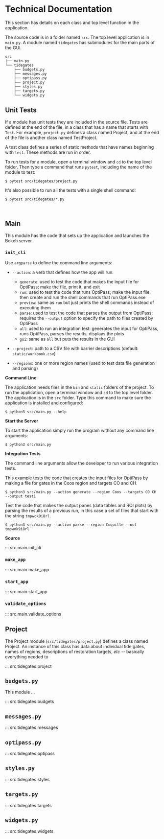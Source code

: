 # Technical Documentation

This section has details on each class and top level function in the application.

The source code is in a folder named `src`.  The top level application is in `main.py`.
A module named `tidegates` has submodules for the main parts of the GUI.

```
src
├── main.py
└── tidegates
    ├── budgets.py
    ├── messages.py
    ├── optipass.py
    ├── project.py
    ├── styles.py
    ├── targets.py
    └── widgets.py
```

## Unit Tests

If a module has unit tests they are included in the source file.
Tests are defined at the end of the file, in a class that has a name that starts with `Test`.
For example, `project.py` defines a class named Project, and at the end of the file is another class named TestProject.

A test class defines a series of static methods that have names beginning with `test`.
These methods are run in order.

To run tests for a module, open a terminal window and `cd` to the top level folder.
Then type a command that runs `pytest`, including the name of the module to test:

```
$ pytest src/tidegates/project.py 
```

It's also possible to run all the tests with a single shell command:

```
$ pytest src/tidegates/*.py
```
<br/>

## Main

This module has the code that sets up the application and launches the Bokeh server.

### `init_cli`

Use `argparse` to define the command line arguments:

* `--action`:  a verb that defines how the app will run:
    * `generate`: used to test the code that makes the input file for OptiPass;  make the file, print it, and exit
    * `run`: used to test the code that runs OptiPass; make the input file, then create and run the shell commands that run OptiPass.exe
    * `preview`: same as `run` but just prints the shell commands instead of executing them
    * `parse`: used to test the code that parses the output from OptiPass; requires the `--output` option to specify the path to files created by OptiPass
    * `all`: used to run an integration test:  generates the input for OptiPass, runs OptiPass, parses the results, displays the plots
    * `gui`: same as `all` but puts the results in the GUI

* `--project`: path to a CSV file with barrier descriptions (default: `static/workbook.csv`)

* `--regions`: one or more region names (used to test data file generation and parsing)

**Command Line**

The application needs files in the `bin` and `static` folders of the project.
To run the application, open a terminal window and `cd` to the top level folder.
The application is in the `src` folder.
Type this command to make sure the application is installed and configured:

```
$ python3 src/main.py --help
```

**Start the Server**

To start the application simply run the program without any command line arguments:

```
$ python3 src/main.py
```

**Integration Tests**

The command line arguments allow the developer to run various integration tests.

This example tests the code that creates the input files for OptiPass by making a file for
gates in the Coos region and targets CO and CH.

```
$ python3 src/main.py --action generate --region Coos --targets CO CH --output test1
```

Test the code that makes the output panes (data tables and ROI plots) by parsing
the results of a previous run, in this case a set of files that start with the
string `tmpwok9i8rl`.  

```
$ python3 src/main.py --action parse --region Coquille --out tmpwok9i8rl 
```

**Source**

::: src.main.init_cli
<br/>

### `make_app`

::: src.main.make_app
<br/>

### `start_app`

::: src.main.start_app
<br/>

### `validate_options`

::: src.main.validate_options
<br/>

## Project

The Project module (`src/tidegates/project.py`) defines a class named Project.
An instance of this class has data about individual tide gates, names of regions,
descriptions of restoration targets, _etc_ -- basically everything needed to


::: src.tidegates.project
<br/>

## `budgets.py`

This module ...

::: src.tidegates.budgets

## `messages.py`

::: src.tidegates.messages

## `optipass.py`

::: src.tidegates.optipass

## `styles.py`

::: src.tidegates.styles

## `targets.py`

::: src.tidegates.targets

## `widgets.py`
::: src.tidegates.widgets
